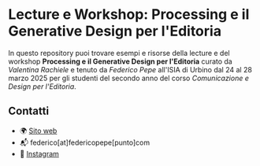 # Lecture e Workshop: Processing e il Generative Design per l'Editoria

In questo repository puoi trovare esempi e risorse della lecture e del workshop **Processing e il Generative Design per l'Editoria** curato da _Valentina Rachiele_ e tenuto da _Federico Pepe_ all'ISIA di Urbino dal 24 al 28 marzo 2025 per gli studenti del secondo anno del corso _Comunicazione e Design per l'Editoria_.

## Contatti

- 🌍 [Sito web](https://www.federicopepe.com)
- 📬 federico[at]federicopepe[punto]com
- 📸 [Instagram](https://www.instagram.com/fedpep)

<!--
## Indice

## Tools

La prima cosa da fare è scaricare Processing a [questo indirzzo](https://processing.org/download). Processing è un linguaggio di programmazione open source e gratuito, disponibile per Windows, macOS e Linux.

## Risorse

- [Processing sito ufficiale](https://.processing.org)
- [Processing Reference](https://processing.org/reference)
- [Corso su Processing in Italiano](https://processing.federicopepe.com)
- [The Coding Train](https://youtube.com/thecodingtrain/): video tutorial di Processing in inglese.
- [Tim Rodenbroeker](https://timrodenbroeker.de): corsi e risorse varie.

### Immagini

- [Pycril](https://picryl.com/)
- [The Public Domain Review](https://publicdomainreview.org)
- [Wikimedia Commons](https://commons.wikimedia.org/wiki/Main_Page)
- [The Internet Archive](https://archive.org)
- [The Met Museum Public Image Collections](https://www.metmuseum.org/art/collection/search?showOnly=openAccess)
- [The New York Public Library Digital Collections](https://digitalcollections.nypl.org)

### Libri

- Casey, R., Fry B. (2014) _[Processing: A Programming Handbook for Visual Designers](https://mitpress.mit.edu/9780262028288):_. 2nd edn. The MIT Press
- Shiffman, D. (2015) _[Learning Processing: A Beginner's Guide to Programming Images, Animation, and Interaction](http://learningprocessing.com)_. 2nd edn. Morgan Kaufmann
- Bonhacker, H., Gross B. and Laub J. (2012) _[Generative Design: Visualize, Program, and Create with Processing](http://www.generative-gestaltung.de/1-archive/)_. Princeton Architectural Press.
-->
